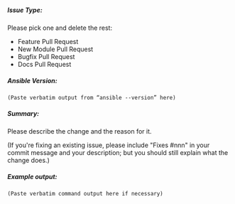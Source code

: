 ##### Issue Type:

Please pick one and delete the rest:
 - Feature Pull Request
 - New Module Pull Request
 - Bugfix Pull Request
 - Docs Pull Request

##### Ansible Version:

```
(Paste verbatim output from “ansible --version” here)
```

##### Summary:

Please describe the change and the reason for it.

(If you're fixing an existing issue, please include "Fixes #nnn" in your
commit message and your description; but you should still explain what
the change does.)

##### Example output:

```
(Paste verbatim command output here if necessary)
```
